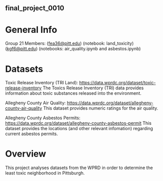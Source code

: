 ## final_project_0010
# General Info
Group 21
Members: 
(fea36@pitt.edu)
(notebook: land_toxicity)
(kgf6@pitt.edu)
(notebooks: air_quality.ipynb and asbestos.ipynb)

# Datasets
Toxic Release Inventory (TRI Land):
https://data.wprdc.org/dataset/toxic-release-inventory
The Toxics Release Inventory (TRI) data provides information about toxic substances released into the environment. 

Allegheny County Air Quality:
https://data.wprdc.org/dataset/allegheny-county-air-quality
This dataset provides numeric ratings for the air quality.

Allegheny County Asbestos Permits:
https://data.wprdc.org/dataset/allegheny-county-asbestos-permit
This dataset provides the locations (and other relevant infomation) regarding  current asbestos permits.

# Overview
This project analyses datasets from the WPRD in order to determine the least toxic neighborhood in Pittsburgh.
